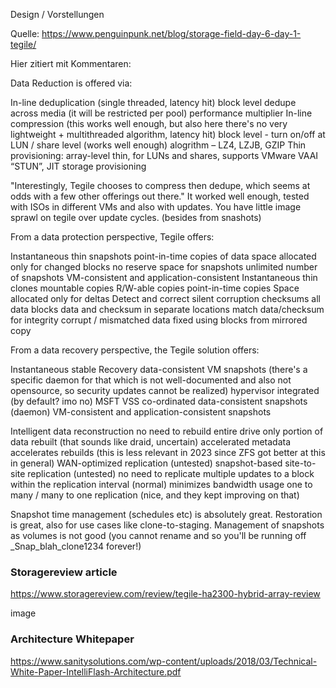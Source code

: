 


Design / Vorstellungen

Quelle: https://www.penguinpunk.net/blog/storage-field-day-6-day-1-tegile/

Hier zitiert mit Kommentaren:

Data Reduction is offered via:

In-line deduplication (single threaded, latency hit)
block level dedupe across media (it will be restricted per pool)
performance multiplier In-line compression (this works well enough, but also here there's no very lightweight + multithreaded algorithm, latency hit)
block level - turn on/off at LUN / share level (works well enough)
alogrithm – LZ4, LZJB, GZIP
Thin provisioning:
array-level thin, for LUNs and shares, supports VMware VAAI “STUN”, JIT storage provisioning

"Interestingly, Tegile chooses to compress then dedupe, which seems at odds with a few other offerings out there."
It worked well enough, tested with ISOs in different VMs and also with updates.
You have little image sprawl on tegile over update cycles. (besides from snashots)


From a data protection perspective, Tegile offers:

Instantaneous thin snapshots
point-in-time copies of data
space allocated only for changed blocks
no reserve space for snapshots
unlimited number of snapshots
VM-consistent and application-consistent
Instantaneous thin clones
mountable copies
R/W-able copies
point-in-time copies
Space allocated only for deltas
Detect and correct silent corruption
checksums all data blocks
data and checksum in separate locations
match data/checksum for integrity
corrupt / mismatched data fixed using blocks from mirrored copy


From a data recovery perspective, the Tegile solution offers:

Instantaneous stable Recovery
data-consistent VM snapshots (there's a specific daemon for that which is not well-documented and also not opensource, so security updates cannot be realized)
hypervisor integrated (by default? imo no)
MSFT VSS co-ordinated data-consistent snapshots (daemon)
VM-consistent and application-consistent snapshots

Intelligent data reconstruction no need to rebuild entire drive only portion of data rebuilt (that sounds like draid, uncertain)
accelerated metadata accelerates rebuilds (this is less relevant in 2023 since ZFS got better at this in general)
WAN-optimized replication (untested)
snapshot-based site-to-site replication (untested)
no need to replicate multiple updates to a block within the replication interval (normal)
minimizes bandwidth usage
one to many / many to one replication (nice, and they kept improving on that)


Snapshot time management (schedules etc) is absolutely great.
Restoration is great, also for use cases like clone-to-staging.
Management of snapshots as volumes is not good (you cannot rename and so you'll be running off _Snap_blah_clone1234 forever!)


### Storagereview article

https://www.storagereview.com/review/tegile-ha2300-hybrid-array-review

image


### Architecture Whitepaper

https://www.sanitysolutions.com/wp-content/uploads/2018/03/Technical-White-Paper-IntelliFlash-Architecture.pdf
